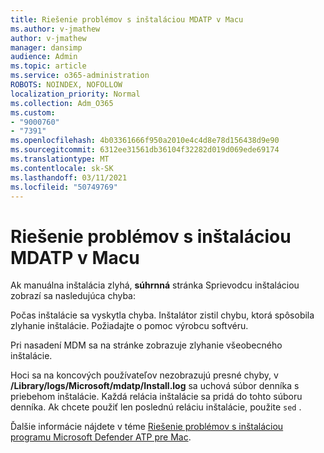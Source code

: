 ```yaml
---
title: Riešenie problémov s inštaláciou MDATP v Macu
ms.author: v-jmathew
author: v-jmathew
manager: dansimp
audience: Admin
ms.topic: article
ms.service: o365-administration
ROBOTS: NOINDEX, NOFOLLOW
localization_priority: Normal
ms.collection: Adm_O365
ms.custom:
- "9000760"
- "7391"
ms.openlocfilehash: 4b03361666f950a2010e4c4d8e78d156438d9e90
ms.sourcegitcommit: 6312ee31561db36104f32282d019d069ede69174
ms.translationtype: MT
ms.contentlocale: sk-SK
ms.lasthandoff: 03/11/2021
ms.locfileid: "50749769"
---
```

# <a name="troubleshoot-mdatp-installation-problems-on-a-mac"></a>Riešenie problémov s inštaláciou MDATP v Macu

Ak manuálna inštalácia zlyhá, **súhrnná** stránka Sprievodcu inštaláciou zobrazí sa nasledujúca chyba:

Počas inštalácie sa vyskytla chyba. Inštalátor zistil chybu, ktorá spôsobila zlyhanie inštalácie. Požiadajte o pomoc výrobcu softvéru.

Pri nasadení MDM sa na stránke zobrazuje zlyhanie všeobecného inštalácie.

Hoci sa na koncových používateľov nezobrazujú presné chyby, v **/Library/logs/Microsoft/mdatp/Install.log** sa uchová súbor denníka s priebehom inštalácie. Každá relácia inštalácie sa pridá do tohto súboru denníka. Ak chcete použiť len poslednú reláciu inštalácie, použite `sed` .

Ďalšie informácie nájdete v téme [Riešenie problémov s inštaláciou programu Microsoft Defender ATP pre Mac](https://go.microsoft.com/fwlink/?linkid=2144615).
